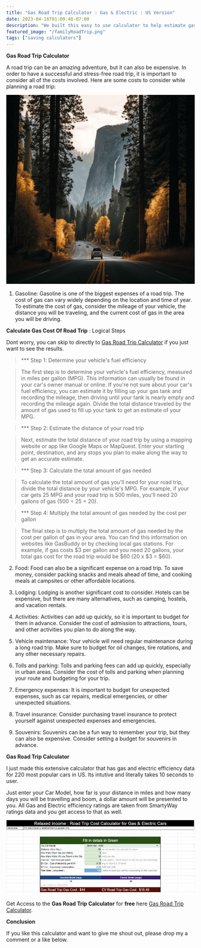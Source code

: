 ```yaml
---
title: "Gas Road Trip Calculator : Gas & Electric : US Version"
date: 2023-04-16T01:09:48-07:00
description: "We built this easy to use calculator to help estimate gas costs for your next road trip"
featured_image: "/familyRoadTrip.png"
tags: ["saving calculators"]
---
```



<!-- This is **bold** text, and this is *emphasized* text.

Visit the [Hugo](https://gohugo.io) website! -->

**Gas Road Trip Calculator**

A road trip can be an amazing adventure, but it can also be expensive. In order to have a successful and stress-free road trip, it is important to consider all of the costs involved. Here are some costs to consider while planning a road trip:

![some-pic](/yesemite.webp)


1. Gasoline: Gasoline is one of the biggest expenses of a road trip. The cost of gas can vary widely depending on the location and time of year. To estimate the cost of gas, consider the mileage of your vehicle, the distance you will be traveling, and the current cost of gas in the area you will be driving.

**Calculate Gas Cost Of Road Trip**  : Logical Steps 

Dont worry, you can skip to directly to [Gas Road Trip Calculator](/subsrcibe/) if you just want to see the results.

> *** Step 1: Determine your vehicle's fuel efficiency

> The first step is to determine your vehicle's fuel efficiency, measured in miles per gallon (MPG). This information can usually be found in your car's owner manual or online. If you're not sure about your car's fuel efficiency, you can estimate it by filling up your gas tank and recording the mileage, then driving until your tank is nearly empty and recording the mileage again. Divide the total distance traveled by the amount of gas used to fill up your tank to get an estimate of your MPG.

> *** Step 2: Estimate the distance of your road trip

> Next, estimate the total distance of your road trip by using a mapping website or app like Google Maps or MapQuest. Enter your starting point, destination, and any stops you plan to make along the way to get an accurate estimate.

> *** Step 3: Calculate the total amount of gas needed

> To calculate the total amount of gas you'll need for your road trip, divide the total distance by your vehicle's MPG. For example, if your car gets 25 MPG and your road trip is 500 miles, you'll need 20 gallons of gas (500 ÷ 25 = 20).

> *** Step 4: Multiply the total amount of gas needed by the cost per gallon

> The final step is to multiply the total amount of gas needed by the cost per gallon of gas in your area. You can find this information on websites like GasBuddy or by checking local gas stations. For example, if gas costs $3 per gallon and you need 20 gallons, your total gas cost for the road trip would be $60 (20 x $3 = $60).



2. Food: Food can also be a significant expense on a road trip. To save money, consider packing snacks and meals ahead of time, and cooking meals at campsites or other affordable locations.

3. Lodging: Lodging is another significant cost to consider. Hotels can be expensive, but there are many alternatives, such as camping, hostels, and vacation rentals.

4. Activities: Activities can add up quickly, so it is important to budget for them in advance. Consider the cost of admission to attractions, tours, and other activities you plan to do along the way.

5. Vehicle maintenance: Your vehicle will need regular maintenance during a long road trip. Make sure to budget for oil changes, tire rotations, and any other necessary repairs.

6. Tolls and parking: Tolls and parking fees can add up quickly, especially in urban areas. Consider the cost of tolls and parking when planning your route and budgeting for your trip.

7. Emergency expenses: It is important to budget for unexpected expenses, such as car repairs, medical emergencies, or other unexpected situations.

8. Travel insurance: Consider purchasing travel insurance to protect yourself against unexpected expenses and emergencies.

9. Souvenirs: Souvenirs can be a fun way to remember your trip, but they can also be expensive. Consider setting a budget for souvenirs in advance.


**Gas Road Trip Calculator**

I just made this extensive calculator that has gas and electric efficiency data for 220 most popular cars in US. 
Its intutive and literally takes 10 seconds to user.

Just enter your Car Model, how far is your distance in miles and how many days you will be travelling and boom, a dollar amount will be presented to you. All Gas and Electric efficiency ratings are taken from SmartyWay ratings data and you get access to that as well.

![Gas Road Trip Calculator](/roadtrip_calculator.png)

Get Access to the **Gas Road Trip Calculator** for **free** here [Gas Road Trip Calculator](/subsrcibe/). 


**Conclusion**

If you like this calculator and want to give me shout out, please drop my a comment or a like below.
